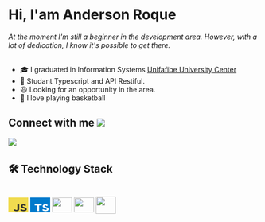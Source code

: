 # Hi, I'am Anderson Roque

<i>At the moment I'm still a beginner in the development area. However, with a lot of dedication, I know it's possible to get there. </i>
<br> <br>
- 🎓 I graduated in Information Systems [Unifafibe University Center](https://www.unifafibe.com.br/)
- 📖 Studant Typescript and API Restiful.
- 😃 Looking for an opportunity in the area.
- 🏀 I love playing basketball 

## Connect with me <img src="https://media.giphy.com/media/LnQjpWaON8nhr21vNW/giphy.gif" width="60">
<a href="https://www.instagram.com/andersow_roque/"><img src="https://img.shields.io/badge/Instagram-E4405F?style=for-the-badge&logo=instagram&logoColor=white"></a>

## 🛠 Technology Stack
<div style = "display: inline_block"> <br>
  <img align = "center"  height = "30" width = "40" src = "https://raw.githubusercontent.com/github/explore/80688e429a7d4ef2fca1e82350fe8e3517d3494d/topics/javascript/javascript.png">
  
  <img align = "center"  height = "30" width = "40" src = "https://raw.githubusercontent.com/github/explore/80688e429a7d4ef2fca1e82350fe8e3517d3494d/topics/typescript/typescript.png">
  
  <img align = "center"  height = "30" width = "40" src = "https://camo.githubusercontent.com/f990180f9fbc4901c5ea7ab4d6e757306064176dcba5e4edf57e8e701a7c04fa/68747470733a2f2f6170706d6173746572732e696f2f7374617469632f72656163742d34376365366537376630333930323065653265373661313063316539383865392e706e67">
  
  <img align = "center"  height = "30" width = "40" src = "https://cdn.icon-icons.com/icons2/2107/PNG/512/file_type_html_icon_130541.png">
  
  <img align = "center" height = "35" width = "40" src = "https://cdn.icon-icons.com/icons2/1488/PNG/512/5351-css3_102605.png">
  
 
</div>

